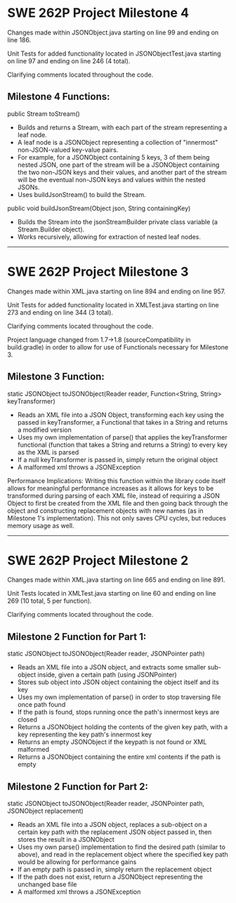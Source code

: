 # SWE 262P Project Milestone 4

Changes made within JSONObject.java starting on line 99 and ending on line 186.

Unit Tests for added functionality located in JSONObjectTest.java starting on line 97 and ending on line 246 (4 total).

Clarifying comments located throughout the code. 

## Milestone 4 Functions:

 public Stream<JSONObject> toStream()

* Builds and returns a Stream<JSONObject>, with each part of the stream representing a leaf node.
* A leaf node is a JSONObject representing a collection of "innermost" non-JSON-valued key-value pairs.
* For example, for a JSONObject containing 5 keys, 3 of them being nested JSON, one part of the stream will be a JSONObject containing the two non-JSON keys and their values, and another part of the stream will be the eventual non-JSON keys and values within the nested JSONs.
* Uses buildJsonStream() to build the Stream<JSONObject>.


public void buildJsonStream(Object json, String containingKey)

* Builds the Stream<JSONObject> into the jsonStreamBuilder private class variable (a Stream.Builder<JSONObject> object).
* Works recursively, allowing for extraction of nested leaf nodes.


---

# SWE 262P Project Milestone 3

Changes made within XML.java starting on line 894 and ending on line 957.

Unit Tests for added functionality located in XMLTest.java starting on line 273 and ending on line 344 (3 total).

Clarifying comments located throughout the code. 

Project language changed from 1.7->1.8 (sourceCompatibility in build.gradle) in order to allow for use of Functionals necessary for Milestone 3.

## Milestone 3 Function:

static JSONObject toJSONObject(Reader reader, Function<String, String> keyTransformer)

* Reads an XML file into a JSON Object, transforming each key using the passed in keyTransformer, a Functional that takes in a String and returns a modified version
* Uses my own implementation of parse() that applies the keyTransformer functional (function that takes a String and returns a String) to every key as the XML is parsed
* If a null keyTransformer is passed in, simply return the original object
* A malformed xml throws a JSONException


Performance Implications: Writing this function within the library code itself allows for meaningful performance increases as it allows for keys to be transformed during parsing of each XML file, instead of requiring a JSON Object to first be created from the XML file and then going back through the object and constructing replacement objects with new names (as in Milestone 1's implementation). This not only saves CPU cycles, but reduces memory usage as well. 


---
# SWE 262P Project Milestone 2

Changes made within XML.java starting on line 665 and ending on line 891.

Unit Tests located in XMLTest.java starting on line 60 and ending on line 269 (10 total, 5 per function).

Clarifying comments located throughout the code.

## Milestone 2 Function for Part 1: 


static JSONObject toJSONObject(Reader reader, JSONPointer path)

* Reads an XML file into a JSON object, and extracts some smaller sub-object inside, given a certain path (using JSONPointer)
* Stores sub object into JSON object containing the object itself and its key
* Uses my own implementation of parse() in order to stop traversing file once path found
* If the path is found, stops running once the path's innermost keys are closed
* Returns a JSONObject holding the contents of the given key path, with a key representing the key path's innermost key
* Returns an empty JSONObject if the keypath is not found or XML malformed
* Returns a JSONObject containing the entire xml contents if the path is empty


## Milestone 2 Function for Part 2:


static JSONObject toJSONObject(Reader reader, JSONPointer path, JSONObject replacement)

* Reads an XML file into a JSON object, replaces a sub-object on a certain key path with the replacement JSON object passed in, then stores the result in a JSONObject
* Uses my own parse() implementation to find the desired path (similar to above), and read in the replacement object where the specified key path would be allowing for performance gains
* If an empty path is passed in, simply return the replacement object
* If the path does not exist, return a JSONObject representing the unchanged base file
* A malformed xml throws a JSONException
